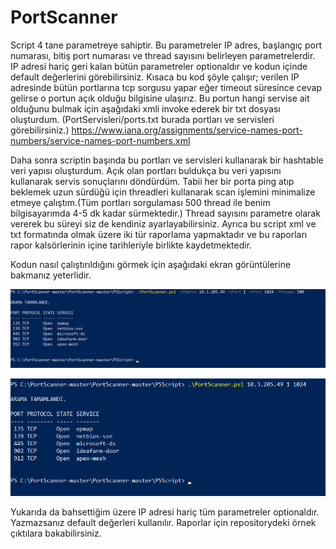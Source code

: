 # PortScanner
Script 4 tane parametreye sahiptir. Bu parametreler IP adres, başlangıç port numarası, bitiş port numarası ve thread sayısını belirleyen parametrelerdir.
IP adresi hariç geri kalan bütün parametreler optionaldır ve kodun içinde default değerlerini görebilirsiniz.
Kısaca bu kod şöyle çalışır; verilen IP adresinde bütün portlarına tcp sorgusu yapar eğer timeout süresince cevap gelirse o portun açık olduğu bilgisine ulaşırız.
Bu portun hangi servise ait olduğunu bulmak için aşağıdaki xmli invoke ederek bir txt dosyası oluşturdum. (PortServisleri/ports.txt burada portları ve servisleri görebilirsiniz.) https://www.iana.org/assignments/service-names-port-numbers/service-names-port-numbers.xml

Daha sonra scriptin başında bu portları ve servisleri kullanarak bir hashtable veri yapısı oluşturdum.
Açık olan portları buldukça bu veri yapısını kullanarak servis sonuçlarını döndürdüm. Tabii her bir porta ping atıp beklemek uzun sürdüğü için threadleri kullanarak scan işlemini minimalize etmeye çalıştım.(Tüm portları sorgulaması 500 thread ile benim bilgisayarımda 4-5 dk kadar sürmektedir.) Thread sayısını parametre olarak vererek bu süreyi siz de kendiniz ayarlayabilirsiniz. Ayrıca bu script xml ve txt formatında olmak üzere iki tür raporlama yapmaktadır ve bu raporları rapor kalsörlerinin içine tarihleriyle birlikte kaydetmektedir.

Kodun nasıl çalıştırıldığını görmek için aşağıdaki ekran görüntülerine bakmanız yeterlidir.

![Screenshot](ss1.png)

![Screenshot](ss2.png)

Yukarıda da bahsettiğim üzere IP adresi hariç tüm parametreler optionaldır. Yazmazsanız default değerleri kullanılır.
Raporlar için repositorydeki örnek çıktılara bakabilirsiniz.
